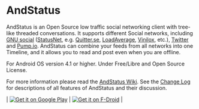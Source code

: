 # AndStatus

AndStatus is an Open Source low traffic social networking client with tree-like threaded conversations.
It supports different Social networks, including
[GNU social](http://gnu.io/social) ([StatusNet](http://status.net/), e.g. [Quitter.se](https://quitter.se/),
[LoadAverage](https://loadaverage.org/), [Vinilox](https://status.vinilox.eu/), etc.),
[Twitter](https://twitter.com) and [Pump.io](http://pump.io).
AndStatus can combine your feeds from all networks into one Timeline,
and it allows you to read and post even when you are offline.

For Android OS version 4.1 or higher.
Under Free/Libre and Open Source License.

For more information please read the [AndStatus Wiki](https://github.com/andstatus/andstatus/wiki).
See the [Change Log](http://andstatus.org/changelog.html) for descriptions of all features of AndStatus and their discussion.

| [![Get it on Google Play](https://github.com/andstatus/andstatus/wiki/images/get-it-on-google-play.png)](https://play.google.com/store/apps/details?id=org.andstatus.app) | [![Get it on F-Droid](https://github.com/andstatus/andstatus/wiki/images/get-it-on-fdroid.png)](https://f-droid.org/repository/browse/?fdid=org.andstatus.app) |

